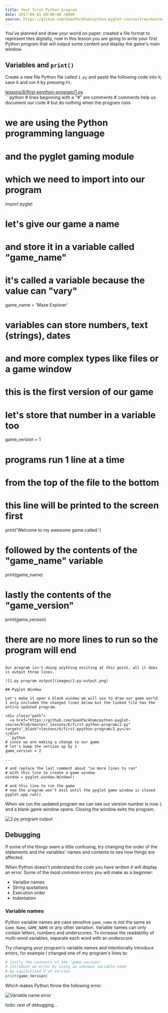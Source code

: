 ```yaml
---
title: Your first Python program
date: 2017-06-01 08:00:00 +0000
source: https://github.com/SeanPackham/python-pyglet-course/tree/master/_lessons/6/first-python-program
---
```


You've planned and draw your world on paper, created a file format to represent tiles digitally, now in this lesson you are going to write your first Python program that will output some content and display the game's main window.

## Variables and `print()`

Create a new file Python file called `1.py` and paste the following code into it, save it and run it by pressing `F5`.

<div class="path">
  <a href="https://github.com/SeanPackham/python-pyglet-course/blob/master/_lessons/6/first-python-program/1.py" target="_blank">lessons/6/first-ppython-program/1.py</a>
</div>
```python
# lines beginning with a "#" are comments
# comments help us document our code
# but do nothing when the program runs

# we are using the Python programming language
# and the pyglet gaming module
# which we need to import into our program
import pyglet

# let's give our game a name
# and store it in a  variable called "game_name"
# it's called a variable because the value can "vary"
game_name = 'Maze Explorer'

# variables can store numbers, text (strings), dates
# and more complex types like files or a game window
# this is the first version of our game
# let's store that number in a variable too
game_version = 1

# programs run 1 line at a time
# from the top of the file to the bottom
# this line will be printed to the screen first
print('Welcome to my awesome game called:')

# followed by the contents of the "game_name" variable
print(game_name)

# lastly the contents of the "game_version"
print(game_version)

# there are no more lines to run so the program will end
```

Our program isn't doing anything exciting at this point, all it does is output three lines.

![1.py program output](images/1-py-output.png)

## Pyglet Window

Let's make it open a blank window we will use to draw our game world. I only included the changed lines below but the linked file has the entire updated program.

<div class="path">
  <a href="https://github.com/SeanPackham/python-pyglet-course/blob/master/_lessons/6/first-python-program/2.py" target="_blank">lessons/6/first-ppython-program/2.py</a>
</div>
```python
# since we are making a change to our game
# let's bump the version up by 1
game_version = 2

...

# and replace the last comment about "no more lines to run"
# with this line to create a game window
window = pyglet.window.Window()

# and this line to run the game
# now the program won't exit until the pyglet game window is closed
pyglet.app.run()
```

When we run the updated program we can see our version number is now `2` and a blank game window opens. Closing the window exits the program.

![2.py program output](images/2-py-output.png)

## Debugging

If some of the things seem a little confusing, try changing the order of the statements and the variables' names and contents to see how things are affected.

When Python doesn't understand the code you have written it will display an error. Some of the most common errors you will make as a beginner:

- Varialbe names
- String quotations
- Execution order
- Indentation

### Variable names

Python variable names are case sensitive `game_name` is not the same as `Game_Name`, `GAME_NAME` or any other variation. Variable names can only contain letters, numbers and underscores. To increase the readability of multi-word variables, separate each word with an underscore.

Try changing your program's variable names and intentionally introduce errors, for example I changed one of my program's lines to:

```python
# lastly the contents of the "game_version"
# Introduce an error by using an unknown variable name
# by capitalised V of version
print(game_Version)
```

Which makes Python throw the following error:

![Variable name error](images/error-variable-name.png)

todo: rest of debugging...
